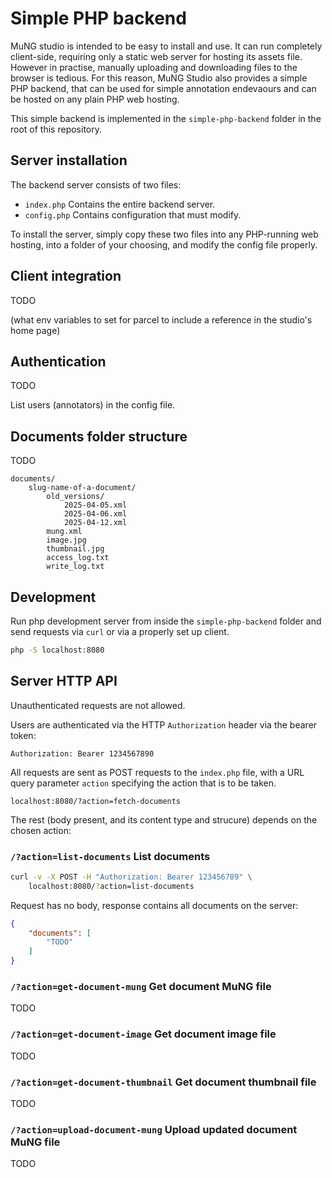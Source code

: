 # Simple PHP backend

MuNG studio is intended to be easy to install and use. It can run completely client-side, requiring only a static web server for hosting its assets file. However in practise, manually uploading and downloading files to the browser is tedious. For this reason, MuNG Studio also provides a simple PHP backend, that can be used for simple annotation endevaours and can be hosted on any plain PHP web hosting.

This simple backend is implemented in the `simple-php-backend` folder in the root of this repository.


## Server installation

The backend server consists of two files:

- `index.php` Contains the entire backend server.
- `config.php` Contains configuration that must modify.

To install the server, simply copy these two files into any PHP-running web hosting, into a folder of your choosing, and modify the config file properly.


## Client integration

TODO

(what env variables to set for parcel to include a reference in the studio's home page)


## Authentication

TODO

List users (annotators) in the config file.


## Documents folder structure

TODO

```
documents/
    slug-name-of-a-document/
        old_versions/
            2025-04-05.xml
            2025-04-06.xml
            2025-04-12.xml
        mung.xml
        image.jpg
        thumbnail.jpg
        access_log.txt
        write_log.txt
```


## Development

Run php development server from inside the `simple-php-backend` folder and send requests via `curl` or via a properly set up client.

```bash
php -S localhost:8080
```


## Server HTTP API

Unauthenticated requests are not allowed.

Users are authenticated via the HTTP `Authorization` header via the bearer token:

```
Authorization: Bearer 1234567890
```

All requests are sent as POST requests to the `index.php` file, with a URL query parameter `action` specifying the action that is to be taken.

```
localhost:8080/?action=fetch-documents
```

The rest (body present, and its content type and strucure) depends on the chosen action:


### `/?action=list-documents` List documents

```bash
curl -v -X POST -H "Authorization: Bearer 123456789" \
    localhost:8080/?action=list-documents
```

Request has no body, response contains all documents on the server:

```json
{
    "documents": [
        "TODO"
    ]
}
```


### `/?action=get-document-mung` Get document MuNG file

TODO


### `/?action=get-document-image` Get document image file

TODO


### `/?action=get-document-thumbnail` Get document thumbnail file

TODO


### `/?action=upload-document-mung` Upload updated document MuNG file

TODO
